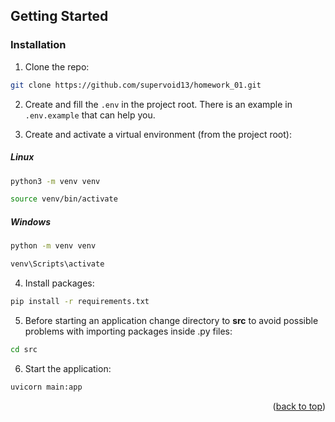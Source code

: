 ## Getting Started

### Installation

1. Clone the repo:
  ```sh
  git clone https://github.com/supervoid13/homework_01.git
  ```
2. Create and fill the `.env` in the project root. There is an example in `.env.example` that can help you.

3. Create and activate a virtual environment (from the project root):
##### Linux
  ```sh
  python3 -m venv venv
  ```
  ```sh
  source venv/bin/activate
  ```
##### Windows
  ```sh
  python -m venv venv
  ```
  ```sh
  venv\Scripts\activate
  ```
4. Install packages:
  ```sh
  pip install -r requirements.txt
  ```
5. Before starting an application change directory to **src** to avoid possible problems with importing packages inside .py files:
  ```sh
  cd src
  ```
6. Start the application:
  ```sh
  uvicorn main:app
  ```


<p align="right">(<a href="#readme-top">back to top</a>)</p>
